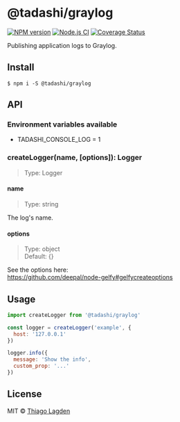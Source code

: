 # @tadashi/graylog

[![NPM version][npm-img]][npm]
[![Node.js CI][ci-img]][ci]
[![Coverage Status][coveralls-img]][coveralls]

[npm-img]:         https://img.shields.io/npm/v/@tadashi/graylog.svg
[npm]:             https://www.npmjs.com/package/@tadashi/graylog
[ci-img]:          https://github.com/lagden/graylog/actions/workflows/nodejs.yml/badge.svg
[ci]:              https://github.com/lagden/graylog/actions/workflows/nodejs.yml
[coveralls-img]:   https://coveralls.io/repos/github/lagden/graylog/badge.svg?branch=main
[coveralls]:       https://coveralls.io/github/lagden/graylog?branch=main


Publishing application logs to Graylog.


## Install

```
$ npm i -S @tadashi/graylog
```

## API

### Environment variables available

- TADASHI_CONSOLE_LOG = 1


### createLogger(name, \[options\]): Logger

> Type: Logger


#### name 

> Type: string

The log's name.


#### options 

> Type: object  
> Default: {}

See the options here:  
https://github.com/deepal/node-gelfy#gelfycreateoptions


## Usage

```js
import createLogger from '@tadashi/graylog'

const logger = createLogger('example', {
  host: '127.0.0.1'
})

logger.info({
  message: 'Show the info',
  custom_prop: '...'
})
```


## License

MIT © [Thiago Lagden](https://github.com/lagden)
